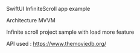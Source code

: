 SwiftUI InfiniteScroll app example 

Architecture
MVVM


Infinite scroll project sample with load more feature 

API used : 
https://www.themoviedb.org/



